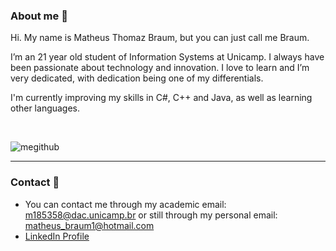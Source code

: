 ### About me :thought_balloon: 

Hi. My name is Matheus Thomaz Braum, but you can just call me Braum. 

I’m an 21 year old student of Information Systems at Unicamp. I always have been passionate about technology
and innovation. I love to learn and I’m very dedicated, with dedication being one of my differentials. 

I'm currently improving my skills in C#, C++ and Java, as well as learning other languages.

</br>

![megithub](https://user-images.githubusercontent.com/85642694/121788834-0e9bca80-cba7-11eb-92b8-2be55d53ccb1.png)


*** 

### Contact :iphone:

- You can contact me through my academic email: m185358@dac.unicamp.br or still through my personal email: matheus_braum1@hotmail.com
- [LinkedIn Profile](https://www.linkedin.com/in/matheus-thomaz-braum-5562b417a/)

<!---
ThBraum/ThBraum is a ✨ special ✨ repository because its `README.md` (this file) appears on your GitHub profile.
You can click the Preview link to take a look at your changes.
--->
